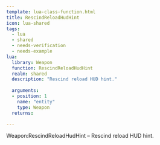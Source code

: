 ```yaml
---
template: lua-class-function.html
title: RescindReloadHudHint
icon: lua-shared
tags:
  - lua
  - shared
  - needs-verification
  - needs-example
lua:
  library: Weapon
  function: RescindReloadHudHint
  realm: shared
  description: "Rescind reload HUD hint."
  
  arguments:
  - position: 1
    name: "entity"
    type: Weapon
  returns:
    
---
```


<div class="lua__search__keywords">
Weapon:RescindReloadHudHint &#x2013; Rescind reload HUD hint.
</div>
